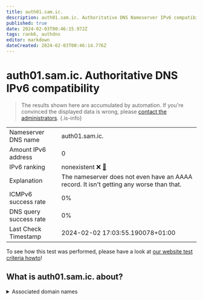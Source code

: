 ```yaml
---
title: auth01.sam.ic.
description: auth01.sam.ic. Authoritative DNS Nameserver IPv6 compatibility
published: true
date: 2024-02-03T00:46:15.972Z
tags: rank6, authdns
editor: markdown
dateCreated: 2024-02-03T00:46:14.776Z
---
```


# auth01.sam.ic. Authoritative DNS IPv6 compatibility

> The results shown here are accumulated by automation. If you're convinced the displayed data is wrong, please [contact the administrators](/howto/chat). 
{.is-info}




|   |   |
| - | - |
| Nameserver DNS name | auth01.sam.ic.
| Amount IPv6 address | 0
| IPv6 ranking | nonexistent :x: [🔗](/howto/ranking) |
| Explanation | The nameserver does not even have an AAAA record. It isn't getting any worse than that. |
| ICMPv6 success rate | 0%|
| DNS query success rate | 0% |
| Last Check Timestamp | 2024-02-02 17:03:55.190078+01:00 |

To see how this test was performed, please have a look at [our website test criteria howto](/howto/testcriteria/authdns)!


## What is auth01.sam.ic. about?






<details>
<summary>Associated domain names</summary>

www.samsung.com

</details>
